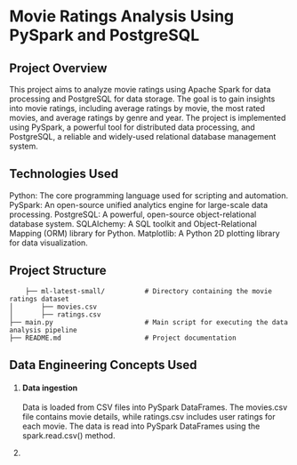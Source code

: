 # Movie Ratings Analysis Using PySpark and PostgreSQL #

## Project Overview ##
  This project aims to analyze movie ratings using Apache Spark for data processing and PostgreSQL for data storage. 
  The goal is to gain insights into movie ratings, including average ratings by movie, the most rated movies, and average ratings by genre and year. 
  The project is implemented using PySpark, a powerful tool for distributed data processing, and PostgreSQL, a reliable and widely-used relational database management system.

## Technologies Used ##
  
  Python: The core programming language used for scripting and automation.
  PySpark: An open-source unified analytics engine for large-scale data processing.
  PostgreSQL: A powerful, open-source object-relational database system.
  SQLAlchemy: A SQL toolkit and Object-Relational Mapping (ORM) library for Python. 
  Matplotlib: A Python 2D plotting library for data visualization.

## Project Structure ##
  ```├── data/
      ├── ml-latest-small/          # Directory containing the movie ratings dataset
  │       ├── movies.csv
  │       ├── ratings.csv
  ├── main.py                       # Main script for executing the data analysis pipeline
  ├── README.md                     # Project documentation
```
## Data Engineering Concepts Used ##
1. #### Data ingestion ####
    Data is loaded from CSV files into PySpark DataFrames. The movies.csv file contains movie details, while ratings.csv includes user ratings for each movie. The data is read into     PySpark DataFrames using the spark.read.csv() method.

2. 

